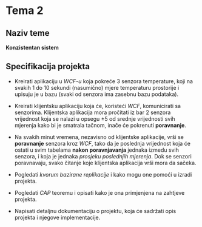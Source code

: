 # Tema 2

## Naziv teme
<strong>Konzistentan sistem</strong>  

## Specifikacija projekta

* Kreirati aplikaciju u _WCF-u_ koja pokreće 3 senzora temperature, koji na svakih 1 do 10 sekundi (nasumično) mjere temperaturu prostorije i upisuju je u bazu (svaki od senzora ima zasebnu bazu podataka).  

* Kreirati klijentsku aplikaciju koja će, koristeći _WCF_, komunicirati sa senzorima. Klijentska aplikacija mora pročitati iz bar 2 senzora vrijednost koja se nalazi u opsegu &plusmn;5 od srednje vrijednosti svih mjerenja kako bi je smatrala tačnom, inače će pokrenuti **poravnanje**.  

* Na svakih minut vremena, nezavisno od klijentske aplikacije, vrši se **poravnanje** senzora kroz _WCF_, tako da je poslednja vrijednost koja će ostati u svim tabelama **nakon poravnjavanja** jednaka izmedu svih senzora, i koja je jednaka _prosjeku poslednjih mjerenja_. Dok se senzori poravnavaju, svako čitanje koje klijentska aplikacija vrši mora da sačeka.  

* Pogledati _kvorum bazirane replikacije_ i kako mogu one pomoći u izradi projekta.  

* Pogledati _CAP_ teoremu i opisati kako je ona primjenjena na zahtjeve projekta.  

* Napisati detaljnu dokumentaciju o projektu, koja će sadržati opis projekta i njegove implementacije.  
